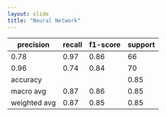 ```yaml
---
layout: slide
title: "Neural Network"
---
```


precision  |  recall | f1-score |  support
|-------------------|----------|------|-----|
          0.78  |    0.97   |   0.86    |    66
          0.96   |   0.74    |  0.84     |   70
    accuracy     |         |            | 0.85   |    136
   macro avg      | 0.87    |  0.86  |    0.85   |    136
weighted avg      | 0.87     | 0.85   |   0.85    |   136


